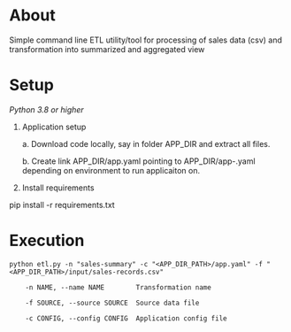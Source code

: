 # About
Simple command line ETL utility/tool for processing of sales data (csv) and transformation into summarized and aggregated view


# Setup

_Python 3.8 or higher_

1. Application setup
    
    a.  Download code locally, say in folder APP_DIR and extract all files.
    
    b.  Create link APP_DIR/app.yaml pointing to APP_DIR/app-<env>.yaml depending on environment to run applicaiton on.

2. Install requirements

  pip install -r requirements.txt

# Execution
    python etl.py -n "sales-summary" -c "<APP_DIR_PATH>/app.yaml" -f "<APP_DIR_PATH>/input/sales-records.csv"
    
        -n NAME, --name NAME        Transformation name

        -f SOURCE, --source SOURCE  Source data file

        -c CONFIG, --config CONFIG  Application config file
